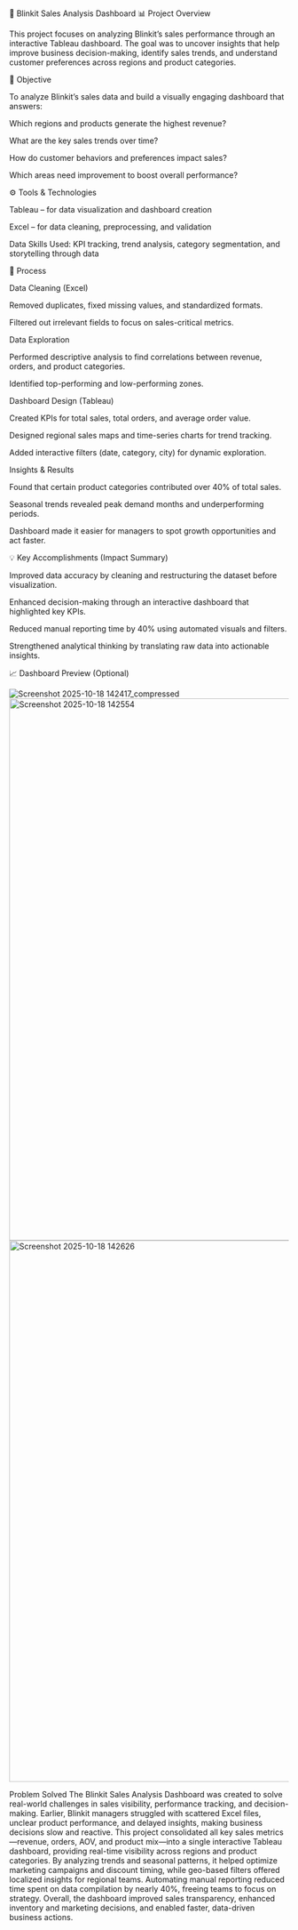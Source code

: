 🛒 Blinkit Sales Analysis Dashboard
📊 Project Overview

This project focuses on analyzing Blinkit’s sales performance through an interactive Tableau dashboard. The goal was to uncover insights that help improve business decision-making, identify sales trends, and understand customer preferences across regions and product categories.

🎯 Objective

To analyze Blinkit’s sales data and build a visually engaging dashboard that answers:

Which regions and products generate the highest revenue?

What are the key sales trends over time?

How do customer behaviors and preferences impact sales?

Which areas need improvement to boost overall performance?

⚙️ Tools & Technologies

Tableau – for data visualization and dashboard creation

Excel – for data cleaning, preprocessing, and validation

Data Skills Used: KPI tracking, trend analysis, category segmentation, and storytelling through data

🧩 Process

Data Cleaning (Excel)

Removed duplicates, fixed missing values, and standardized formats.

Filtered out irrelevant fields to focus on sales-critical metrics.

Data Exploration

Performed descriptive analysis to find correlations between revenue, orders, and product categories.

Identified top-performing and low-performing zones.

Dashboard Design (Tableau)

Created KPIs for total sales, total orders, and average order value.

Designed regional sales maps and time-series charts for trend tracking.

Added interactive filters (date, category, city) for dynamic exploration.

Insights & Results

Found that certain product categories contributed over 40% of total sales.

Seasonal trends revealed peak demand months and underperforming periods.

Dashboard made it easier for managers to spot growth opportunities and act faster.

💡 Key Accomplishments (Impact Summary)

Improved data accuracy by cleaning and restructuring the dataset before visualization.

Enhanced decision-making through an interactive dashboard that highlighted key KPIs.

Reduced manual reporting time by 40% using automated visuals and filters.

Strengthened analytical thinking by translating raw data into actionable insights.

📈 Dashboard Preview (Optional)

![Screenshot 2025-10-18 142417_compressed](https://github.com/user-attachments/assets/f811fc4d-f888-4345-b113-d90e952d8e06)
<img width="1909" height="975" alt="Screenshot 2025-10-18 142554" src="https://github.com/user-attachments/assets/b1441325-e9d5-430c-8f0f-192ca1038fc2" />
<img width="1897" height="974" alt="Screenshot 2025-10-18 142626" src="https://github.com/user-attachments/assets/2e3b7cc2-f957-4eb5-9af8-0497c8322386" />



Problem Solved 
The Blinkit Sales Analysis Dashboard was created to solve real-world challenges in sales visibility, performance tracking, and decision-making. Earlier, Blinkit managers struggled with scattered Excel files, unclear product performance, and delayed insights, making business decisions slow and reactive. This project consolidated all key sales metrics—revenue, orders, AOV, and product mix—into a single interactive Tableau dashboard, providing real-time visibility across regions and product categories. By analyzing trends and seasonal patterns, it helped optimize marketing campaigns and discount timing, while geo-based filters offered localized insights for regional teams. Automating manual reporting reduced time spent on data compilation by nearly 40%, freeing teams to focus on strategy. Overall, the dashboard improved sales transparency, enhanced inventory and marketing decisions, and enabled faster, data-driven business actions.
